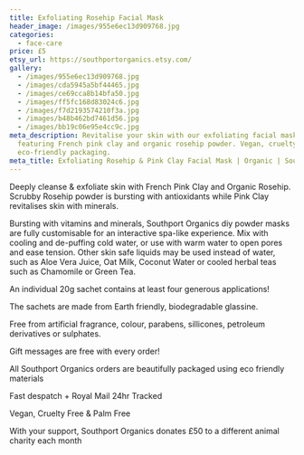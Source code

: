 ```yaml
---
title: Exfoliating Rosehip Facial Mask
header_image: /images/955e6ec13d909768.jpg
categories:
  - face-care
price: £5
etsy_url: https://southportorganics.etsy.com/
gallery:
  - /images/955e6ec13d909768.jpg
  - /images/cda5945a5bf44465.jpg
  - /images/ce69cca8b14bfa50.jpg
  - /images/ff5fc168d83024c6.jpg
  - /images/f7d2193574210f3a.jpg
  - /images/b48b462bd7461d56.jpg
  - /images/bb19c06e95e4cc9c.jpg
meta_description: Revitalise your skin with our exfoliating facial mask
  featuring French pink clay and organic rosehip powder. Vegan, cruelty-free and
  eco-friendly packaging.
meta_title: Exfoliating Rosehip & Pink Clay Facial Mask | Organic | Southport Organics
---
```

Deeply cleanse & exfoliate skin with French Pink Clay and Organic Rosehip. Scrubby Rosehip powder is bursting with antioxidants while Pink Clay revitalises skin with minerals.

Bursting with vitamins and minerals, Southport Organics diy powder masks are fully customisable for an interactive spa-like experience. Mix with cooling and de-puffing cold water, or use with warm water to open pores and ease tension. Other skin safe liquids may be used instead of water, such as Aloe Vera Juice, Oat Milk, Coconut Water or cooled herbal teas such as Chamomile or Green Tea.

An individual 20g sachet contains at least four generous applications!

The sachets are made from Earth friendly, biodegradable glassine.

Free from artificial fragrance, colour, parabens, sillicones, petroleum derivatives or sulphates.

Gift messages are free with every order!

All Southport Organics orders are beautifully packaged using eco friendly materials

Fast despatch + Royal Mail 24hr Tracked

Vegan, Cruelty Free & Palm Free

With your support, Southport Organics donates £50 to a different animal charity each month
